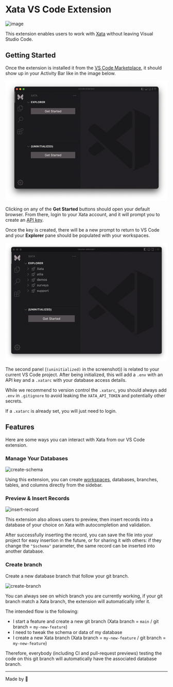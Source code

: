 # Xata VS Code Extension

![image](https://user-images.githubusercontent.com/1761469/180163941-94a75bdd-6d3f-4a0c-bf53-1f5dbe4d45ef.png)


This extension enables users to work with [Xata](https://xata.io) without leaving Visual Studio Code.

## Getting Started

Once the extension is installed it from the [VS Code Marketplace](), it should show up in your Activity Bar like in the image below.

![Setup view for the VSCode Extension](https://github.com/xataio/vscode-extension/raw/main/doc/get-started-view.png)

Clicking on any of the **Get Started** buttons should open your default browser. From there, login to your Xata account, and it will prompt you to create an [API key](https://docs.xata.io/concepts/api-keys).

Once the key is created, there will be a new prompt to return to VS Code and your **Explorer** pane should be populated with your workspaces.

![List of workspaces on Xata VSCode Extension](https://github.com/xataio/vscode-extension/raw/main/doc/workspaces-view.png)

The second panel (`(uninitialized)` in the screenshot)) is related to your current VS Code project. After being initialized, this will add a `.env` with an API key and a `.xatarc` with your database access details.

While we recommend to version control the `.xatarc`, you should always add `.env` in `.gitignore` to avoid leaking the `XATA_API_TOKEN` and potentially other secrets.

If a `.xatarc` is already set, you will just need to login.

## Features

Here are some ways you can interact with Xata from our VS Code extension.

### Manage Your Databases

![create-schema](https://github.com/xataio/vscode-extension/raw/main/doc/create-schema.gif)

Using this extension, you can create [workspaces](https://docs.xata.io/concepts/workspaces), databases, branches, tables, and columns directly from the sidebar.

### Preview & Insert Records

![insert-record](https://github.com/xataio/vscode-extension/raw/main/doc/insert-preview-records.gif)

This extension also allows users to preview, then insert records into a database of your choice on Xata with autocompletion and validation.

After successfully inserting the record, you can save the file into your project for easy insertion in the future, or for sharing it with others: if they change the `"$schema"` parameter, the same record can be inserted into another database.

### Create branch

Create a new database branch that follow your git branch.

![create-branch](https://github.com/xataio/vscode-extension/raw/main/doc/create-branch.gif)

You can always see on which branch you are currently working, if your git branch match a Xata branch, the extension will automatically infer it.

The intended flow is the following:

- I start a feature and create a new git branch (Xata branch = `main` / git branch = `my-new-feature`)
- I need to tweak the schema or data of my database
- I create a new Xata branch (Xata branch = `my-new-feature` / git branch = `my-new-feature`)

Therefore, everybody (including CI and pull-request previews) testing the code on this git branch will automatically have the associated database branch.

---

Made by 🦋

